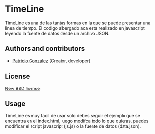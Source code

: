 # TimeLine


TimeLine es una de las tantas formas en la que se puede presentar una linea de tiempo. El codigo albergado aca esta realizado en javascript leyendo la fuente de datos desde un archivo JSON. 


## Authors and contributors
* [Patricio González](http://www.patoxs.com) (Creator, developer)

## License
[New BSD license](http://www.opensource.org/licenses/bsd-license.php)

## Usage

TimeLine es muy facil de usar solo debes seguir el ejemplo que se encuentra en el index.html, luego modifca todo lo que quieras, puedes modificar el script javascript (js.js) o la fuente de datos (data.json).
